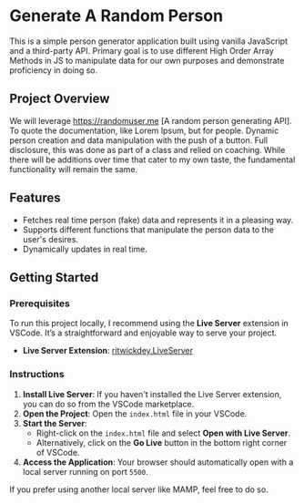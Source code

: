 # Generate A Random Person

This is a simple person generator application built using vanilla JavaScript and a third-party API. Primary goal is to use different High Order Array Methods in JS to manipulate data for our own purposes and demonstrate proficiency in doing so. 

## Project Overview
We will leverage https://randomuser.me [A random person generating API].  To quote the documentation, like Lorem Ipsum, but for people. Dynamic person creation and data manipulation with the push of a button. Full disclosure, this was done as part of a class and relied on coaching. While there will be additions over time that cater to my own taste, the fundamental functionality will remain the same. 

## Features
- Fetches real time person (fake) data and represents it in a pleasing way. 
- Supports different functions that manipulate the person data to the user's desires.
- Dynamically updates in real time. 

## Getting Started

### Prerequisites

To run this project locally, I recommend using the **Live Server** extension in VSCode. It’s a straightforward and enjoyable way to serve your project.

- **Live Server Extension**: [ritwickdey.LiveServer](https://marketplace.visualstudio.com/items?itemName=ritwickdey.LiveServer)

### Instructions

1. **Install Live Server**: If you haven't installed the Live Server extension, you can do so from the VSCode marketplace.
2. **Open the Project**: Open the `index.html` file in your VSCode.
3. **Start the Server**:
   - Right-click on the `index.html` file and select **Open with Live Server**.
   - Alternatively, click on the **Go Live** button in the bottom right corner of VSCode.
4. **Access the Application**: Your browser should automatically open with a local server running on port `5500`.

If you prefer using another local server like MAMP, feel free to do so.